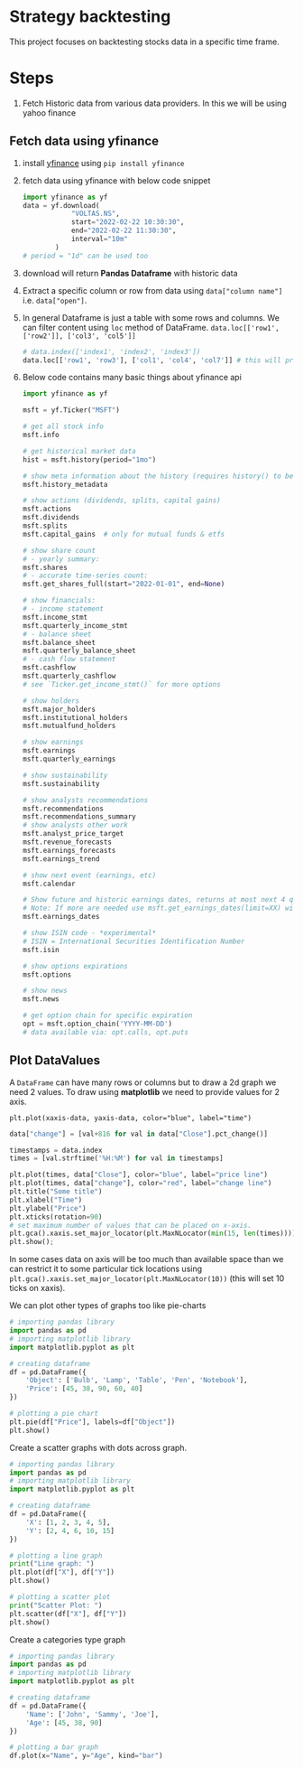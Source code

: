 # Strategy backtesting

This project focuses on backtesting stocks data in a specific time frame.

# Steps

1. Fetch Historic data from various data providers. In this we will be using yahoo finance

## Fetch data using yfinance

1. install [yfinance](https://github.com/ranaroussi/yfinance) using `pip install yfinance`

2. fetch data using yfinance with below code snippet
   ```python
   import yfinance as yf
   data = yf.download(
               "VOLTAS.NS",
               start="2022-02-22 10:30:30",
               end="2022-02-22 11:30:30",
               interval="10m"
           )
   # period = "1d" can be used too
   ```
3. download will return **Pandas Dataframe** with historic data

4. Extract a specific column or row from data using `data["column name"]` i.e. `data["open"]`.

5. In general Dataframe is just a table with some rows and columns. We can filter content using `loc` method of DataFrame. `data.loc[['row1', ['row2']], ['col3', 'col5']]`

   ```python
   # data.index(['index1', 'index2', 'index3'])
   data.loc[['row1', 'row3'], ['col1', 'col4', 'col7']] # this will print row1, row3 and given cols only.
   ```

6. Below code contains many basic things about yfinance api

   ```python
   import yfinance as yf

   msft = yf.Ticker("MSFT")

   # get all stock info
   msft.info

   # get historical market data
   hist = msft.history(period="1mo")

   # show meta information about the history (requires history() to be called first)
   msft.history_metadata

   # show actions (dividends, splits, capital gains)
   msft.actions
   msft.dividends
   msft.splits
   msft.capital_gains  # only for mutual funds & etfs

   # show share count
   # - yearly summary:
   msft.shares
   # - accurate time-series count:
   msft.get_shares_full(start="2022-01-01", end=None)

   # show financials:
   # - income statement
   msft.income_stmt
   msft.quarterly_income_stmt
   # - balance sheet
   msft.balance_sheet
   msft.quarterly_balance_sheet
   # - cash flow statement
   msft.cashflow
   msft.quarterly_cashflow
   # see `Ticker.get_income_stmt()` for more options

   # show holders
   msft.major_holders
   msft.institutional_holders
   msft.mutualfund_holders

   # show earnings
   msft.earnings
   msft.quarterly_earnings

   # show sustainability
   msft.sustainability

   # show analysts recommendations
   msft.recommendations
   msft.recommendations_summary
   # show analysts other work
   msft.analyst_price_target
   msft.revenue_forecasts
   msft.earnings_forecasts
   msft.earnings_trend

   # show next event (earnings, etc)
   msft.calendar

   # Show future and historic earnings dates, returns at most next 4 quarters and last 8 quarters by default.
   # Note: If more are needed use msft.get_earnings_dates(limit=XX) with increased limit argument.
   msft.earnings_dates

   # show ISIN code - *experimental*
   # ISIN = International Securities Identification Number
   msft.isin

   # show options expirations
   msft.options

   # show news
   msft.news

   # get option chain for specific expiration
   opt = msft.option_chain('YYYY-MM-DD')
   # data available via: opt.calls, opt.puts
   ```

## Plot DataValues

A `DataFrame` can have many rows or columns but to draw a 2d graph we need 2 values. To draw using **matplotlib** we need to provide values for 2 axis.

`plt.plot(xaxis-data, yaxis-data, color="blue", label="time")`

```python
data["change"] = [val+816 for val in data["Close"].pct_change()]

timestamps = data.index
times = [val.strftime('%H:%M') for val in timestamps]

plt.plot(times, data["Close"], color="blue", label="price line")
plt.plot(times, data["change"], color="red", label="change line")
plt.title("Some title")
plt.xlabel("Time")
plt.ylabel("Price")
plt.xticks(rotation=90)
# set maximum number of values that can be placed on x-axis.
plt.gca().xaxis.set_major_locator(plt.MaxNLocator(min(15, len(times))))
plt.show();
```

In some cases data on axis will be too much than available space than we can restrict it to some particular tick locations using `plt.gca().xaxis.set_major_locator(plt.MaxNLocator(10))` (this will set 10 ticks on xaxis).

We can plot other types of graphs too like pie-charts

```python
# importing pandas library
import pandas as pd
# importing matplotlib library
import matplotlib.pyplot as plt

# creating dataframe
df = pd.DataFrame({
	'Object': ['Bulb', 'Lamp', 'Table', 'Pen', 'Notebook'],
	'Price': [45, 38, 90, 60, 40]
})

# plotting a pie chart
plt.pie(df["Price"], labels=df["Object"])
plt.show()
```

Create a scatter graphs with dots across graph.

```python
# importing pandas library
import pandas as pd
# importing matplotlib library
import matplotlib.pyplot as plt

# creating dataframe
df = pd.DataFrame({
	'X': [1, 2, 3, 4, 5],
	'Y': [2, 4, 6, 10, 15]
})

# plotting a line graph
print("Line graph: ")
plt.plot(df["X"], df["Y"])
plt.show()

# plotting a scatter plot
print("Scatter Plot: ")
plt.scatter(df["X"], df["Y"])
plt.show()
```

Create a categories type graph

```python
# importing pandas library
import pandas as pd
# importing matplotlib library
import matplotlib.pyplot as plt

# creating dataframe
df = pd.DataFrame({
	'Name': ['John', 'Sammy', 'Joe'],
	'Age': [45, 38, 90]
})

# plotting a bar graph
df.plot(x="Name", y="Age", kind="bar")
```
